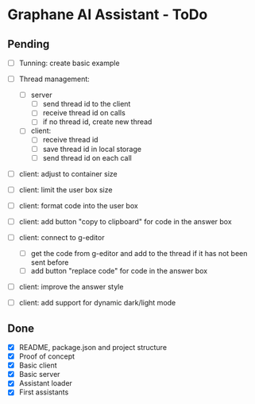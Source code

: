 # Graphane AI Assistant - ToDo

## Pending

- [ ] Tunning: create basic example
- [ ] Thread management: 
  - [ ] server 
    - [ ] send thread id to the client
    - [ ] receive thread id on calls 
    - [ ] if no thread id, create new thread 
  - [ ] client: 
    - [ ] receive thread id
    - [ ] save thread id in local storage
    - [ ] send thread id on each call
- [ ] client: adjust to container size
- [ ] client: limit the user box size
- [ ] client: format code into the user box
- [ ] client: add button "copy to clipboard" for code in the answer box
- [ ] client: connect to g-editor
  - [ ] get the code from g-editor and add to the thread if it has not been sent before
  - [ ] add button "replace code" for code in the answer box
- [ ] client: improve the answer style
- [ ] client: add support for dynamic dark/light mode


## Done

- [x] README, package.json and project structure
- [x] Proof of concept
- [x] Basic client
- [x] Basic server
- [x] Assistant loader
- [x] First assistants
